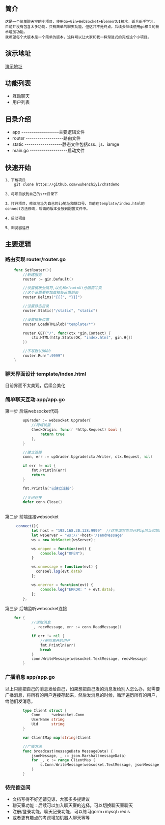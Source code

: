 ## 简介
	这是一个简单聊天室的小项目，使用Go+Gin+WebSocket+ElementUI技术，适合新手学习。
	目前并没有包含太多功能，只有简单的聊天功能，但这并不是终点，后续会陆续使用go相关的技术增加功能。
	我希望每个大版本是一个简单的版本，这样可以让大家和我一样渐进式的完成这个小项目。

## 演示地址
  [演示地址](http://demo.wuhen.site)

## 功能列表
- 互动聊天
- 用户列表

## 目录介绍

- app     -------------------主要逻辑文件
- router  -------------------路由文件
- static  -------------------静态文件包括css、js、iamge
- main.go -------------------启动文件


## 快速开始
	1、下载项目
		git clone https://github.com/wuhenzhiyi/chatdemo

	2、将项目放到自己的src目录下

	3、打开项目，修改地址为自己的ip地址和端口号，目前在template/index.html的connect方法修改，后面的版本会放到配置文件中。

	4、启动项目

	5、浏览器运行
  
## 主要逻辑
### 路由实现 router/router.go
```go
	func SetRouter(){
		//新建服务
		router := gin.Default()

		//设置模板分隔符,以免和elemtnUi分隔符冲突
		//这个设置要在加载模板设置前面
		router.Delims("{{{", "}}}")

		//设置静态目录
		router.Static("/static", "static")

		//设置模板位置
		router.LoadHTMLGlob("template/*")

		router.GET("/", func(ctx *gin.Context) {
			ctx.HTML(http.StatusOK, "index.html", gin.H{})
		})

		//不写默认8080
		router.Run(":9999") 
	}
```

### 聊天界面设计  template/index.html
  目前界面不太美观，后续会美化
 

### 简单聊天互动  app/app.go
第一步 后端websocket代码
```go
		upGrader := websocket.Upgrader{
			//跨域设置
			CheckOrigin: func(r *http.Request) bool {
				return true
			},
		}

		//建立连接
		conn, err := upGrader.Upgrade(ctx.Writer, ctx.Request, nil)

		if err != nil {
			fmt.Println(err)
			return
		}

		fmt.Println("已建立连接")
    
		//关闭连接
		defer conn.Close()
    
```

第二步  前端连接websocket
```javascript
     connect(){
            let host = "192.168.30.138:9999"  //这里填写你自己的ip地址和端口
            let wsServer = 'ws://'+host+'/sendMessage'
            ws = new WebSocket(wsServer);

            ws.onopen = function(evt) {
                console.log("OPEN");
            }

            ws.onmessage = function(evt) {
              consoel.log(evt.data)
            };

            ws.onerror = function(evt) {
                console.log("ERROR: " + evt.data);
            };
        },
```

第三步  后端监听websocket连接
```go
    for {
			//读取消息
			_, recvMessage, err := conn.ReadMessage()

			if err != nil {
				//删除离开的用户
				fmt.Println(err)
				break
			}
			conn.WriteMessage(websocket.TextMessage, recvMessage)
		}
```

### 广播消息  app/app.go
以上只能把自己的消息发给自己，如果想把自己发的消息发给别人怎么办，就需要广播消息，将所有的用户连接存起来，然后发消息的时候，循环遍历所有的用户，给他们发消息。
```go
		type Client struct {
			Conn     *websocket.Conn
			UserName string
			Uid      string
		}

		var ClientMap map[string]Client

		//广播方法
		func broadcast(messageData MessageData) {
			jsonMessage, _ := json.Marshal(messageData)
			for _, c := range ClientMap {
				c.Conn.WriteMessage(websocket.TextMessage, jsonMessage)
			}
		}
```

### 待完善空间
- 文档写得不好还请见谅，大家多多提建议
- 聊天室功能：后续可以加入聊天室的选择，可以切换聊天室聊天
- 注册/登录功能，聊天记录功能，可以练习gorm+mysql+redis
- 或者更有趣点的考虑增加机器人聊天等等
